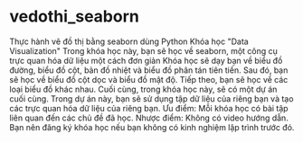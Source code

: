 # vedothi_seaborn
Thực hành vẽ đồ thị bằng seaborn dùng Python
Khóa học "Data Visualization" 
Trong khóa học này, bạn sẽ học về seaborn, một công cụ trực quan hóa dữ liệu một cách đơn giản
Khóa học sẽ dạy bạn về biểu đồ đường, biểu đồ cột, bản đồ nhiệt và biểu đồ phân tán tiên tiến. Sau đó, bạn sẽ học về biểu đồ cột dọc và biểu đồ mật độ.
Tiếp theo, bạn sẽ học về các loại biểu đồ khác nhau.
Cuối cùng, trong khóa học này, sẽ có một dự án cuối cùng. Trong dự án này, bạn sẽ sử dụng tập dữ liệu của riêng bạn và tạo các trực quan hóa dữ liệu của riêng bạn.
Ưu điểm: Mỗi khóa học có bài tập liên quan đến các chủ đề đã học.
Nhược điểm: Không có video hướng dẫn.
Bạn nên đăng ký khóa học nếu bạn không có kinh nghiệm lập trình trước đó.
